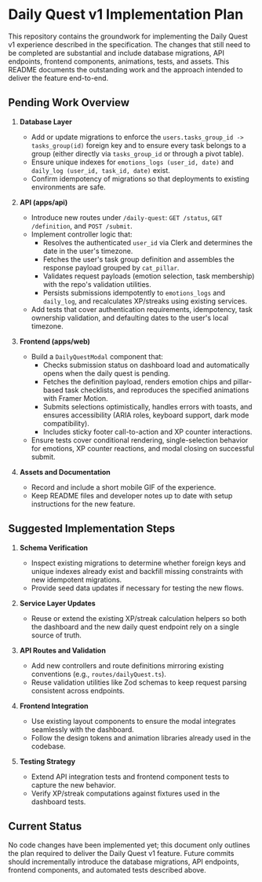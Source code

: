 # Daily Quest v1 Implementation Plan

This repository contains the groundwork for implementing the Daily Quest v1 experience described in the specification. The changes that still need to be completed are substantial and include database migrations, API endpoints, frontend components, animations, tests, and assets. This README documents the outstanding work and the approach intended to deliver the feature end-to-end.

## Pending Work Overview

1. **Database Layer**
   - Add or update migrations to enforce the `users.tasks_group_id -> tasks_group(id)` foreign key and to ensure every task belongs to a group (either directly via `tasks_group_id` or through a pivot table).
   - Ensure unique indexes for `emotions_logs (user_id, date)` and `daily_log (user_id, task_id, date)` exist.
   - Confirm idempotency of migrations so that deployments to existing environments are safe.

2. **API (apps/api)**
   - Introduce new routes under `/daily-quest`: `GET /status`, `GET /definition`, and `POST /submit`.
   - Implement controller logic that:
     - Resolves the authenticated `user_id` via Clerk and determines the date in the user's timezone.
     - Fetches the user's task group definition and assembles the response payload grouped by `cat_pillar`.
     - Validates request payloads (emotion selection, task membership) with the repo's validation utilities.
     - Persists submissions idempotently to `emotions_logs` and `daily_log`, and recalculates XP/streaks using existing services.
   - Add tests that cover authentication requirements, idempotency, task ownership validation, and defaulting dates to the user's local timezone.

3. **Frontend (apps/web)**
   - Build a `DailyQuestModal` component that:
     - Checks submission status on dashboard load and automatically opens when the daily quest is pending.
     - Fetches the definition payload, renders emotion chips and pillar-based task checklists, and reproduces the specified animations with Framer Motion.
     - Submits selections optimistically, handles errors with toasts, and ensures accessibility (ARIA roles, keyboard support, dark mode compatibility).
     - Includes sticky footer call-to-action and XP counter interactions.
   - Ensure tests cover conditional rendering, single-selection behavior for emotions, XP counter reactions, and modal closing on successful submit.

4. **Assets and Documentation**
   - Record and include a short mobile GIF of the experience.
   - Keep README files and developer notes up to date with setup instructions for the new feature.

## Suggested Implementation Steps

1. **Schema Verification**
   - Inspect existing migrations to determine whether foreign keys and unique indexes already exist and backfill missing constraints with new idempotent migrations.
   - Provide seed data updates if necessary for testing the new flows.

2. **Service Layer Updates**
   - Reuse or extend the existing XP/streak calculation helpers so both the dashboard and the new daily quest endpoint rely on a single source of truth.

3. **API Routes and Validation**
   - Add new controllers and route definitions mirroring existing conventions (e.g., `routes/dailyQuest.ts`).
   - Reuse validation utilities like Zod schemas to keep request parsing consistent across endpoints.

4. **Frontend Integration**
   - Use existing layout components to ensure the modal integrates seamlessly with the dashboard.
   - Follow the design tokens and animation libraries already used in the codebase.

5. **Testing Strategy**
   - Extend API integration tests and frontend component tests to capture the new behavior.
   - Verify XP/streak computations against fixtures used in the dashboard tests.

## Current Status

No code changes have been implemented yet; this document only outlines the plan required to deliver the Daily Quest v1 feature. Future commits should incrementally introduce the database migrations, API endpoints, frontend components, and automated tests described above.

